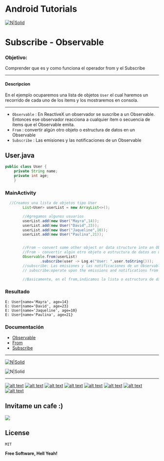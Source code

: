 # Android Tutorials
[![N|Solid](http://i.imgur.com/zMu06FV.png)](https://github.com/David-Hackro)

# Subscribe - Observable

### Objetivo:
Comprender que es y como funciona el operador from  y el Subscribe

----

#### Descripcion
En el ejemplo ocuparemos una lista de objetos `User` el cual haremos un recorrido de cada
uno de los items y los mostraremos en consola.

----
- `Observable`     :  En ReactiveX un observador se suscribe a un Observable. Entonces ese observador reacciona a cualquier ítem o secuencia de ítems que el Observable emita.
- `From`  :   convertir algún otro objeto o estructura de datos en un Observable
- `Subscribe`      :      Las emisiones y las notificaciones de un Observable
## User.java

``` java
public class User {
    private String name;
    private int age;
    }
```

### MainActivity
``` java
  //Creamos una lista de objetos tipo User
        List<User> userList = new ArrayList<>();

        //Agregamos algunos usuarios
        userList.add(new User("Mayra",14));
        userList.add(new User("David",23));
        userList.add(new User("Jaqueline",10));
        userList.add(new User("Paulina",21));


        //From — convert some other object or data structure into an Observable
        //From - convertir algún otro objeto o estructura de datos en un Observable
        Observable.from(userList)
                .subscribe(user -> Log.e("User: ",user.toString()));
        //subscribe: Las emisiones y las notificaciones de un Observable
        // subscribe:operate upon the emissions and notifications from an Observable

        //Basicamente, en el from,indicamos la lista o estructura de datos,la cual sera

```

### Resultado
```
E: User{name='Mayra', age=14}
E: User{name='David', age=23}
E: User{name='Jaqueline', age=10}
E: User{name='Paulina', age=21}
```

### Documentación

 - [Observable](http://reactivex.io/documentation/observable.html)
 - [From](http://reactivex.io/documentation/operators/from.html)
 - [Subscribe](http://reactivex.io/documentation/operators/subscribe.html)

---



[![N|Solid](http://i.imgur.com/ojgul72.png)](https://twitter.com/intent/tweet?text=Ejemplos%20practicos%20en%20Android&url=https://github.com/TutorialesHackro/AndroidTutorials&hashtags=AndroidTutorials&via=DavidHackro)

![N|Solid](http://cebronx.org/wp-content/uploads/2015/10/en-construccion_banner-608x227.jpg)





----

[![alt text][1.1]][1]
[![alt text][2.1]][2]
[![alt text][3.1]][3]
[![alt text][4.1]][4]
[![alt text][6.1]][6]
[![alt text][7.1]][7]
[![alt text][8.1]][8]
[![alt text][9.1]][9]



[1.1]: http://i.imgur.com/WSJnJGh.png (@DavidHackro)
[2.1]: http://i.imgur.com/LTj71u4.png (Tutoriales Hackro)
[3.1]: http://i.imgur.com/AkKkG9J.png (Tutoriales Hackro)
[4.1]: http://i.imgur.com/62TiA7Z.png (Tutoriales Hackro)

[6.1]: http://i.imgur.com/8bC1N1O.png (Tutoriales Hackro)
[7.1]: http://i.imgur.com/bkADK8K.png (Tutoriales Hackro)
[8.1]: http://i.imgur.com/c4q4tlZ.png (Tutoriales Hackro)
[9.1]: http://i.imgur.com/R6x7ACz.png (Hackro)

[1]: https://twitter.com/DavidHackro
[2]: https://www.facebook.com/TutorialesHackro/
[3]: https://www.youtube.com/channel/UClxVhu_GAuKJO7RSM-JAdtw
[4]: https://www.linkedin.com/in/davidhackro/

[6]: https://www.paypal.com/cgi-bin/webscr?cmd=_s-xclick&hosted_button_id=8Z684VNGVFSJA
[7]: http://stackoverflow.com/users/3741698/david-hackro
[8]: https://www.liveedu.tv/hackro/
[9]: https://www.hackerrank.com/hackro91




## Invitame un cafe :)
[![](https://www.paypalobjects.com/en_US/i/btn/btn_donateCC_LG.gif)](https://www.paypal.com/cgi-bin/webscr?cmd=_s-xclick&hosted_button_id=8Z684VNGVFSJA)


License
----
    MIT

**Free Software, Hell Yeah!**

